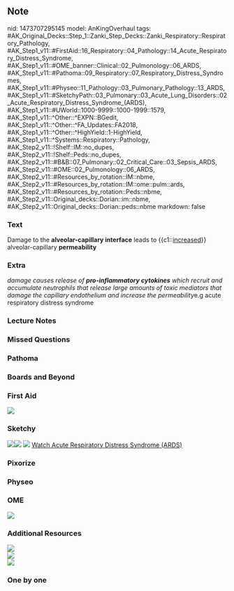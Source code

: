 ## Note
nid: 1473707295145
model: AnKingOverhaul
tags: #AK_Original_Decks::Step_1::Zanki_Step_Decks::Zanki_Respiratory::Respiratory_Pathology, #AK_Step1_v11::#FirstAid::16_Respiratory::04_Pathology::14_Acute_Respiratory_Distress_Syndrome, #AK_Step1_v11::#OME_banner::Clinical::02_Pulmonology::06_ARDS, #AK_Step1_v11::#Pathoma::09_Respiratory::07_Respiratory_Distress_Syndromes, #AK_Step1_v11::#Physeo::11_Pathology::03_Pulmonary_Pathology::13_ARDS, #AK_Step1_v11::#SketchyPath::03_Pulmonary::03_Acute_Lung_Disorders::02_Acute_Respiratory_Distress_Syndrome_(ARDS), #AK_Step1_v11::#UWorld::1000-9999::1000-1999::1579, #AK_Step1_v11::^Other::^EXPN::BGedit, #AK_Step1_v11::^Other::^FA_Updates::FA2018, #AK_Step1_v11::^Other::^HighYield::1-HighYield, #AK_Step1_v11::^Systems::Respiratory::Pathology, #AK_Step2_v11::!Shelf::IM::no_dupes, #AK_Step2_v11::!Shelf::Peds::no_dupes, #AK_Step2_v11::#B&B::07_Pulmonary::02_Critical_Care::03_Sepsis_ARDS, #AK_Step2_v11::#OME::02_Pulmonology::06_ARDS, #AK_Step2_v11::#Resources_by_rotation::IM::nbme, #AK_Step2_v11::#Resources_by_rotation::IM::ome::pulm::ards, #AK_Step2_v11::#Resources_by_rotation::Peds::nbme, #AK_Step2_v11::Original_decks::Dorian::im::nbme, #AK_Step2_v11::Original_decks::Dorian::peds::nbme
markdown: false

### Text
<div>
  Damage to the <b>alveolar-capillary interface</b> leads to
  {{c1::<u>increased</u>}} alveolar-capillary <b>permeability</b>
</div>

### Extra
<i>damage causes release of <b>pro-inflammatory cytokines</b> which
recruit and accumulate neutrophils that release large amounts of
toxic mediators that damage the capillary endothelium and increase
the permeability</i>e.g acute respiratory distress syndrome

### Lecture Notes


### Missed Questions


### Pathoma


### Boards and Beyond


### First Aid
<img src="tmpP71siJ.png">

### Sketchy
<img src=
"Screen%20Shot%202019-12-27%20at%202.03.04%20PM.JPG"><img src=
"Screen%20Shot%202019-12-27%20at%202.03.18%20PM.JPG"> <img src=
"Screen%20Shot%202019-12-29%20at%2011.25.30%20AM.JPG"> <a href=
"https://dashboard.sketchy.com/study/medical/courses/medical-pathophysiology/units/medical-pathophysiology-pulmonary/videos/medical-pathophysiology-pulmonary-acute-lung-disorders-acute-respiratory-distress-syndrome-ards?utm_source=anki&utm_medium=partnership&utm_campaign=february_update&utm_content=medical">
Watch Acute Respiratory Distress Syndrome (ARDS)</a>

### Pixorize


### Physeo


### OME
<div class="ome-widget">
  <a href=
  "https://onlinemeded.org/spa/pulmonology/ards/acquire?ref=anki"><img src="_OME_AnkiFlashcards_Lesson_2.png"></a>
</div>

### Additional Resources
<div>
  <i><img src="paste-1647124252983297.jpg" style="" class=
  "resizer"></i>
</div>
<div><img src="ards.png" style="" class="resizer"></div>
<div>
  <div style="font-style: italic;"></div>
  <div style="font-style: italic;"></div><i><img src=
  "paste-4286901347418113.jpg" style="" class="resizer"></i>
</div>

### One by one

